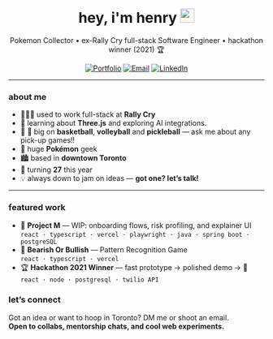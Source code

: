 


<h1 align="center">hey, i'm henry <img src="https://media.giphy.com/media/hvRJCLFzcasrR4ia7z/giphy.gif" width="28" height="28" alt="wave"></h1>

<p align="center">
  Pokemon Collector • ex-Rally Cry full-stack Software Engineer • hackathon winner (2021) 🏆
</p>

<p align="center">
  <a href="https://henry-ngan.com"><img alt="Portfolio" src="https://img.shields.io/badge/Portfolio-henry--ngan.com-0ea5e9?style=for-the-badge&logo=vercel&logoColor=white"></a>
  <a href="mailto:henrynganwork@gmail.com"><img alt="Email" src="https://img.shields.io/badge/Email-henrynganwork%40gmail.com-c14438?style=for-the-badge&logo=gmail&logoColor=white"></a>
  <a href="https://www.linkedin.com/in/henryngan"><img alt="LinkedIn" src="https://img.shields.io/badge/LinkedIn-henryngan-0a66c2?style=for-the-badge&logo=linkedin&logoColor=white"></a>
</p>

---

### about me

- 🧑🏽‍💻 used to work full-stack at **Rally Cry** 
- 🧠 learning about **Three.js** and exploring AI integrations.
- 🏀 🏐 big on **basketball**, **volleyball** and **pickleball** — ask me about any pick-up games!!
- 🎒 huge **Pokémon** geek
- 🏙️ based in **downtown Toronto**
- 🎂 turning **27** this year
- 💡 always down to jam on ideas — **got one? let’s talk!**

---

### featured work

- 🧭 **Project M** — WIP: onboarding flows, risk profiling, and explainer UI  
  `react · typescript · vercel · playwright · java · spring boot · postgreSQL`
- 🧭 **Bearish Or Bullish** — Pattern Recognition Game  
  `react · typescript · vercel `
- 🏆 **Hackathon 2021 Winner** — fast prototype → polished demo → 🥇  
  `react · node · postgresql · twilio API`



### let’s connect

Got an idea or want to hoop in Toronto? DM me or shoot an email.  
<strong>Open to collabs, mentorship chats, and cool web experiments.</strong>
